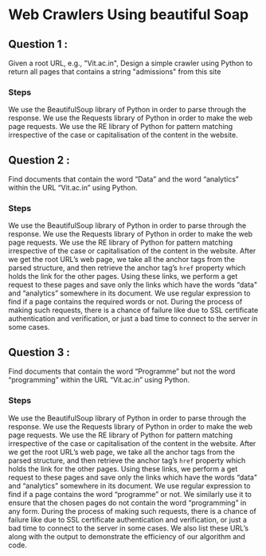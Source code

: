 # Web Crawlers Using beautiful Soap

## Question 1 :

Given a root URL, e.g., "Vit.ac.in", Design a simple crawler using Python to return all pages that contains a string "admissions" from this site

### Steps

We use the BeautifulSoup library of Python in order to parse through the response. 
We use the Requests library of Python in order to make the web page requests.
We use the RE library of Python for pattern matching irrespective of the case or capitalisation of the content in the website.


## Question 2 : 

Find documents that contain the word “Data” and the word “analytics” within the URL “Vit.ac.in” using Python.

### Steps

We use the BeautifulSoup library of Python in order to parse through the response. We use the Requests library of Python in order to make the web page requests.
We use the RE library of Python for pattern matching irrespective of the case or capitalisation of the content in the website.
After we get the root URL’s web page, we take all the anchor tags from the parsed structure, and then retrieve the anchor tag’s `href` property which holds the link for the other pages.
Using these links, we perform a get request to these pages and save only the links which have the words “data" and “analytics” somewhere in its document.
We use regular expression to find if a page contains the required words or not.
During the process of making such requests, there is a chance of failure like due to SSL certificate authentication and verification, or just a bad time to connect to the server in some cases.



## Question 3 :

Find documents that contain the word “Programme” but not the word “programming” within the URL “Vit.ac.in” using Python.


### Steps

We use the BeautifulSoup library of Python in order to parse through the response. We use the Requests library of Python in order to make the web page requests.
We use the RE library of Python for pattern matching irrespective of the case or capitalisation of the content in the website.
After we get the root URL’s web page, we take all the anchor tags from the parsed structure, and then retrieve the anchor tag’s `href` property which holds the link for the other pages.
Using these links, we perform a get request to these pages and save only the links which have the words “data" and “analytics” somewhere in its document.
We use regular expression to find if a page contains the word “programme” or not. We similarly use it to ensure that the chosen pages do not contain the word “programming” in any form.
During the process of making such requests, there is a chance of failure like due to SSL certificate authentication and verification, or just a bad time to connect to the server in some cases. We also list these URL’s along with the output to demonstrate the efficiency of our algorithm and code.
